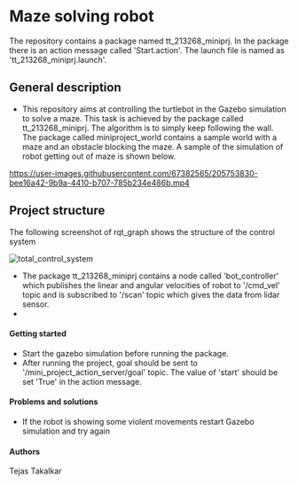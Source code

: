 # Maze solving robot

The repository contains a package named tt_213268_miniprj. In the package there is an action message called 'Start.action'. The launch file is named as 'tt_213268_miniprj.launch'.

## General description
 
* This repository aims at controlling the turtlebot in the Gazebo simulation to solve a maze. This task is achieved by the package called tt_213268_miniprj. The algorithm is to simply keep following the wall. The package called miniproject_world contains a sample world with a maze and an obstacle blocking the maze.  A sample of the simulation of robot getting out of maze is shown below.
  
https://user-images.githubusercontent.com/67382565/205753830-bee16a42-9b9a-4410-b707-785b234e486b.mp4


## Project structure
The following screenshot of rqt_graph shows the structure of the control system

![total_control_system](https://user-images.githubusercontent.com/67382565/205900587-6d5e9309-4692-462a-91d3-78a09cb988df.png)

* The package tt_213268_miniprj contains a node called 'bot_controller' which publishes the linear and angular velocities of robot to '/cmd_vel' topic and is subscribed to '/scan' topic which gives the data from lidar sensor.
* 
#### Getting started

* Start the gazebo simulation before running the package.
* After running the project, goal should be sent to '/mini_project_action_server/goal' topic. The value of 'start' should be set 'True' in the action message.
 
 #### Problems and solutions

 * If the robot is showing some violent movements restart Gazebo simulation and try again

 #### Authors

 Tejas Takalkar




